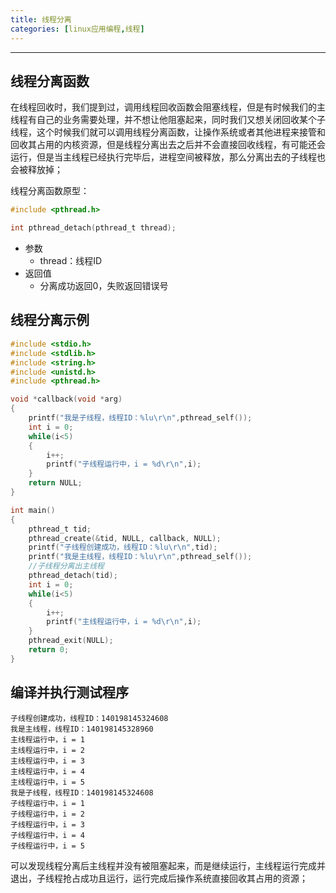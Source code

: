 ```yaml
---
title: 线程分离
categories: [linux应用编程,线程]
---
```


---------

## 线程分离函数

在线程回收时，我们提到过，调用线程回收函数会阻塞线程，但是有时候我们的主线程有自己的业务需要处理，并不想让他阻塞起来，同时我们又想关闭回收某个子线程，这个时候我们就可以调用线程分离函数，让操作系统或者其他进程来接管和回收其占用的内核资源，但是线程分离出去之后并不会直接回收线程，有可能还会运行，但是当主线程已经执行完毕后，进程空间被释放，那么分离出去的子线程也会被释放掉；

线程分离函数原型：

~~~c
#include <pthread.h>

int pthread_detach(pthread_t thread);
~~~

- 参数
  - thread：线程ID
- 返回值
  - 分离成功返回0，失败返回错误号

## 线程分离示例

~~~c
#include <stdio.h>
#include <stdlib.h>
#include <string.h>
#include <unistd.h>
#include <pthread.h>

void *callback(void *arg)
{
    printf("我是子线程，线程ID：%lu\r\n",pthread_self());
    int i = 0;
    while(i<5)
    {
        i++;
        printf("子线程运行中，i = %d\r\n",i);
    }
    return NULL;
}

int main()
{
    pthread_t tid;
    pthread_create(&tid, NULL, callback, NULL);
    printf("子线程创建成功，线程ID：%lu\r\n",tid);
    printf("我是主线程，线程ID：%lu\r\n",pthread_self());
    //子线程分离出主线程
    pthread_detach(tid);
	int i = 0;
    while(i<5)
    {
        i++;
        printf("主线程运行中，i = %d\r\n",i);
    }
    pthread_exit(NULL);
    return 0;
}
~~~

## 编译并执行测试程序

~~~shell
子线程创建成功，线程ID：140198145324608
我是主线程，线程ID：140198145328960
主线程运行中，i = 1
主线程运行中，i = 2
主线程运行中，i = 3
主线程运行中，i = 4
主线程运行中，i = 5
我是子线程，线程ID：140198145324608
子线程运行中，i = 1
子线程运行中，i = 2
子线程运行中，i = 3
子线程运行中，i = 4
子线程运行中，i = 5
~~~

可以发现线程分离后主线程并没有被阻塞起来，而是继续运行，主线程运行完成并退出，子线程抢占成功且运行，运行完成后操作系统直接回收其占用的资源；